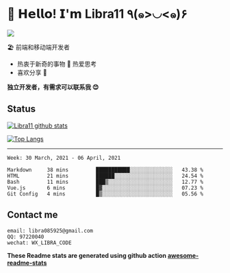 # 🥳 𝗛𝗲𝗹𝗹𝗼! 𝗜'𝗺 Libra11 ٩(๑>◡<๑)۶

[![](https://img.shields.io/badge/-@Libra11-%23181717?style=flat-square&logo=github)](https://github.com/Libra11)

🏖 前端和移动端开发者

- 热衷于新奇的事物 🤩 热爱思考
- 喜欢分享 🧐

**独立开发者，有需求可以联系我 😊**

## Status

[![Libra11 github stats](https://github-readme-stats.vercel.app/api?username=Libra11&count_private=true&show_icons=true&theme=radical)](https://github.com/Libra11)

[![Top Langs](https://github-readme-stats.vercel.app/api/top-langs/?username=Libra11&theme=radical)](https://github.com/Libra11)

---

<!--START_SECTION:waka-->
```text
Week: 30 March, 2021 - 06 April, 2021

Markdown     38 mins         ███████████░░░░░░░░░░░░░░   43.38 % 
HTML         21 mins         ██████░░░░░░░░░░░░░░░░░░░   24.54 % 
Bash         11 mins         ███▒░░░░░░░░░░░░░░░░░░░░░   12.77 % 
Vue.js       6 mins          █▓░░░░░░░░░░░░░░░░░░░░░░░   07.23 % 
Git Config   4 mins          █▒░░░░░░░░░░░░░░░░░░░░░░░   05.56 % 
```
<!--END_SECTION:waka-->

## Contact me

```text
email: libra085925@gmail.com
QQ: 97220040
wechat: WX_LIBRA_CODE
```

**These Readme stats are generated using github action [awesome-readme-stats](https://github.com/anmol098/waka-readme-stats)**
